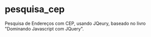 # pesquisa_cep
Pesquisa de Endereços com CEP, usando JQeury, baseado no livro "Dominando Javascript com JQuery".
